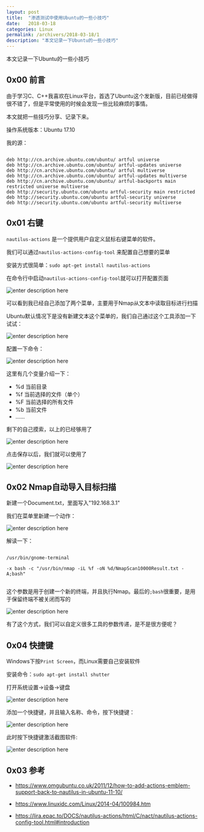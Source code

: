 ```yaml
---
layout: post
title:  "渗透测试中使用Ubuntu的一些小技巧"
date:   2018-03-18
categories: Linux
permalink: /archivers/2018-03-18/1
description: "本文记录一下Ubuntu的一些小技巧"
---
```


本文记录一下Ubuntu的一些小技巧
<!--more-->

## 0x00 前言

由于学习C、C++我喜欢在Linux平台，首选了Ubuntu这个发新版，目前已经做得很不错了，但是平常使用的时候会发现一些比较麻烦的事情。

本文就把一些技巧分享、记录下来。

操作系统版本：Ubuntu 17.10

我的源：

```

deb http://cn.archive.ubuntu.com/ubuntu/ artful universe
deb http://cn.archive.ubuntu.com/ubuntu/ artful-updates universe
deb http://cn.archive.ubuntu.com/ubuntu/ artful multiverse
deb http://cn.archive.ubuntu.com/ubuntu/ artful-updates multiverse
deb http://cn.archive.ubuntu.com/ubuntu/ artful-backports main restricted universe multiverse
deb http://security.ubuntu.com/ubuntu artful-security main restricted
deb http://security.ubuntu.com/ubuntu artful-security universe
deb http://security.ubuntu.com/ubuntu artful-security multiverse
```


## 0x01 右键

`nautilus-actions` 是一个提供用户自定义鼠标右键菜单的软件。

我们可以通过`nautilus-actions-config-tool` 来配置自己想要的菜单

安装方式很简单：`sudo apt-get install nautilus-actions`


在命令行中启动`nautilus-actions-config-tool`就可以打开配置页面

![enter description here][1]

可以看到我已经自己添加了两个菜单，主要用于Nmap从文本中读取目标进行扫描


Ubuntu默认情况下是没有新建文本这个菜单的，我们自己通过这个工具添加一下试试：

![enter description here][2]

配置一下命令：

![enter description here][3]


这里有几个变量介绍一下：

* %d 当前目录
* %f  当前选择的文件（单个）
* %F 当前选择的所有文件
* %b 当前文件
* ......

剩下的自己摸索，以上的已经够用了


![enter description here][4]

点击保存以后，我们就可以使用了

![enter description here][5]


## 0x02 Nmap自动导入目标扫描

新建一个Document.txt，里面写入"192.168.3.1"

我们在菜单里新建一个动作：

![enter description here][6]

解读一下：

```

/usr/bin/gnome-terminal

-x bash -c "/usr/bin/nmap -iL %f -oN %d/NmapScan10000Result.txt -A;bash"


```
这个参数是用于创建一个新的终端，并且执行Nmap。最后的`;bash`很重要，是用于保留终端不被关闭而写的

![enter description here][7]


有了这个方式，我们可以自定义很多工具的参数传递，是不是很方便呢？

## 0x04 快捷键

Windows下按`Print Screen`，而Linux需要自己安装软件

安装命令：`sudo apt-get install shutter`

打开系统设置->设备->键盘

![enter description here][8]

添加一个快捷键，并且输入名称、命令，按下快捷键：

![enter description here][9]


此时按下快捷键激活截图软件:

![enter description here][10]



## 0x03 参考

* https://www.omgubuntu.co.uk/2011/12/how-to-add-actions-emblem-support-back-to-nautilus-in-ubuntu-11-10/
* https://www.linuxidc.com/Linux/2014-04/100984.htm
* https://lira.epac.to/DOCS/nautilus-actions/html/C/nact/nautilus-actions-config-tool.html#introduction


  [1]: http://rvn0xsy.oss-cn-shanghai.aliyuncs.com/2018-3-18/0x01.png "0x01"
  [2]: http://rvn0xsy.oss-cn-shanghai.aliyuncs.com/2018-3-18/0x02.png "0x02"
  [3]: http://rvn0xsy.oss-cn-shanghai.aliyuncs.com/2018-3-18/0x03.png "0x03"
  [4]: http://rvn0xsy.oss-cn-shanghai.aliyuncs.com/2018-3-18/0x04.png "0x04"
  [5]: http://rvn0xsy.oss-cn-shanghai.aliyuncs.com/2018-3-18/0x05.png "0x05"
  [6]: http://rvn0xsy.oss-cn-shanghai.aliyuncs.com/2018-3-18/0x06.png "0x06"
  [7]: http://rvn0xsy.oss-cn-shanghai.aliyuncs.com/2018-3-18/0x07.png "0x07"
  [8]: http://rvn0xsy.oss-cn-shanghai.aliyuncs.com/2018-3-18/0x08.png "0x08"
  [9]: http://rvn0xsy.oss-cn-shanghai.aliyuncs.com/2018-3-18/0x09.png "0x09"
  [10]: http://rvn0xsy.oss-cn-shanghai.aliyuncs.com/2018-3-18/0x10.png "0x10"